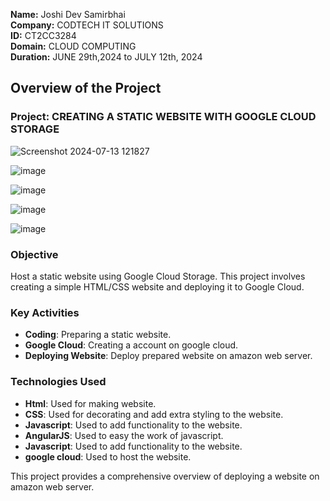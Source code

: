 **Name:** Joshi Dev Samirbhai  
**Company:** CODTECH IT SOLUTIONS  
**ID:** CT2CC3284  
**Domain:** CLOUD COMPUTING  
**Duration:** JUNE 29th,2024 to JULY 12th, 2024

## Overview of the Project

### Project: CREATING A STATIC WEBSITE WITH GOOGLE CLOUD STORAGE   

![Screenshot 2024-07-13 121827](https://github.com/user-attachments/assets/d429ce19-e8dd-4742-b416-80de1e2f20f5)  


![image](https://github.com/user-attachments/assets/04897172-a22f-4dfa-bbf1-977c358696a1)


![image](https://github.com/user-attachments/assets/bd8317b2-2049-47a2-b2d0-d8e82115c437)


![image](https://github.com/user-attachments/assets/0d527085-5023-4bfa-a8aa-f7b8faab41ca)


![image](https://github.com/user-attachments/assets/990b62b0-fb23-4bbc-838e-aa558e0db4d7)






### Objective
Host a static website using Google Cloud Storage. This project
involves creating a simple HTML/CSS website and deploying it
to Google Cloud.

### Key Activities
- **Coding**: Preparing a static website.
- **Google Cloud**: Creating a account on google cloud.
- **Deploying Website**: Deploy prepared website on amazon web server.

### Technologies Used
- **Html**: Used for making website.
- **CSS**: Used for decorating and add extra styling to the website.
- **Javascript**: Used to add functionality to the website.   
- **AngularJS**: Used to easy the work of javascript.  
- **Javascript**: Used to add functionality to the website.
- **google cloud**: Used to host the website.   

 

This project provides a comprehensive overview of deploying a website on amazon web server.
